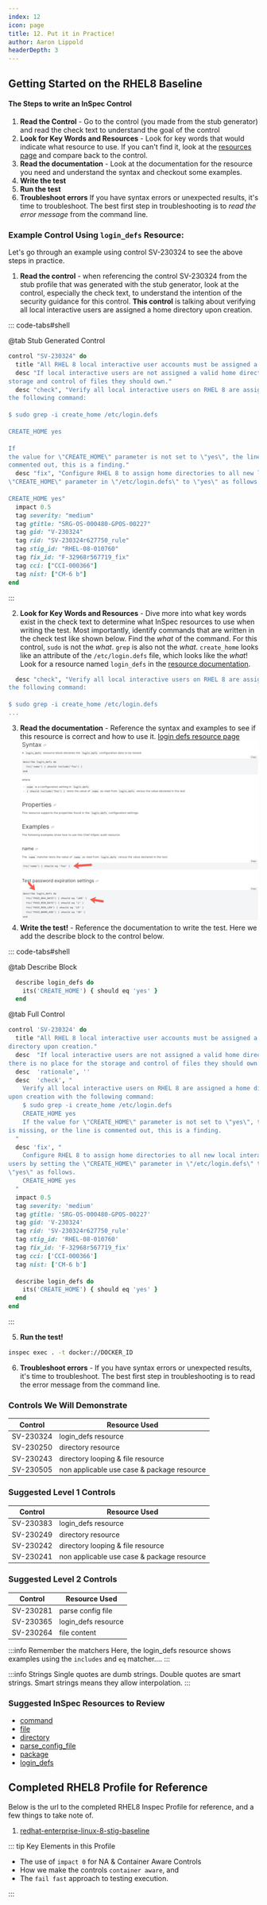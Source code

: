 ```yaml
---
index: 12
icon: page
title: 12. Put it in Practice!
author: Aaron Lippold
headerDepth: 3
---
```


## Getting Started on the RHEL8 Baseline

#### The Steps to write an InSpec Control
1. **Read the Control** - Go to the control (you made from the stub generator) and read the check text to understand the goal of the control
2. **Look for Key Words and Resources** - Look for key words that would indicate what resource to use. If you can't find it, look at the [resources page](https://docs.chef.io/inspec/resources/) and compare back to the control.
3. **Read the documentation** - Look at the documentation for the resource you need and understand the syntax and checkout some examples.
4. **Write the test** 
5. **Run the test** 
6. **Troubleshoot errors** If you have syntax errors or unexpected results, it's time to troubleshoot. The best first step in troubleshooting is to _read the error message_ from the command line. 

### Example Control Using `login_defs` Resource:

Let's go through an example using control SV-230324 to see the above steps in practice.

1. **Read the control** - when referencing the control SV-230324 from the stub profile that was generated with the stub generator, look at the control, especially the check text, to understand the intention of the security guidance for this control.
**This control** is talking about verifying all local interactive users are assigned a home directory upon creation.

::: code-tabs#shell

@tab Stub Generated Control
```ruby
control "SV-230324" do
  title "All RHEL 8 local interactive user accounts must be assigned a home directory upon creation."
  desc "If local interactive users are not assigned a valid home directory, there is no place for the 
storage and control of files they should own."
  desc "check", "Verify all local interactive users on RHEL 8 are assigned a home directory upon creation with 
the following command:

$ sudo grep -i create_home /etc/login.defs

CREATE_HOME yes

If 
the value for \"CREATE_HOME\" parameter is not set to \"yes\", the line is missing, or the line is 
commented out, this is a finding."
  desc "fix", "Configure RHEL 8 to assign home directories to all new local interactive users by setting the 
\"CREATE_HOME\" parameter in \"/etc/login.defs\" to \"yes\" as follows.

CREATE_HOME yes"
  impact 0.5
  tag severity: "medium"
  tag gtitle: "SRG-OS-000480-GPOS-00227"
  tag gid: "V-230324"
  tag rid: "SV-230324r627750_rule"
  tag stig_id: "RHEL-08-010760"
  tag fix_id: "F-32968r567719_fix"
  tag cci: ["CCI-000366"]
  tag nist: ["CM-6 b"]
end
```
:::

2. **Look for Key Words and Resources** - Dive more into what key words exist in the check text to determine what InSpec resources to use when writing the test. Most importantly, identify commands that are written in the check test like shown below. Find the _what_ of the command. For this control, `sudo` is not the _what_. `grep` is also not the _what_. `create_home` looks like an attribute of the `/etc/login.defs` file, which looks like the _what_! Look for a resource named `login_defs` in the [resource documentation](https://docs.chef.io/inspec/resources/).
```ruby
  desc "check", "Verify all local interactive users on RHEL 8 are assigned a home directory upon creation with 
the following command:

$ sudo grep -i create_home /etc/login.defs
...
```
<!-- ![Alt text](../../assets/img/check_text.png) -->
3. **Read the documentation** - Reference the syntax and examples to see if this resource is correct and how to use it.
[login defs resource page](https://docs.chef.io/inspec/resources/login_defs/)
![Alt text](../../assets/img/login_defs.png)
4. **Write the test!** - Reference the documentation to write the test. Here we add the describe block to the control below.

::: code-tabs#shell

@tab Describe Block
```ruby
  describe login_defs do
    its('CREATE_HOME') { should eq 'yes' }
  end
```
@tab Full Control
```ruby
control 'SV-230324' do
  title "All RHEL 8 local interactive user accounts must be assigned a home
directory upon creation."
  desc  "If local interactive users are not assigned a valid home directory,
there is no place for the storage and control of files they should own."
  desc  'rationale', ''
  desc  'check', "
    Verify all local interactive users on RHEL 8 are assigned a home directory
upon creation with the following command:
    $ sudo grep -i create_home /etc/login.defs
    CREATE_HOME yes
    If the value for \"CREATE_HOME\" parameter is not set to \"yes\", the line
is missing, or the line is commented out, this is a finding.
  "
  desc 'fix', "
    Configure RHEL 8 to assign home directories to all new local interactive
users by setting the \"CREATE_HOME\" parameter in \"/etc/login.defs\" to
\"yes\" as follows.
    CREATE_HOME yes
  "
  impact 0.5
  tag severity: 'medium'
  tag gtitle: 'SRG-OS-000480-GPOS-00227'
  tag gid: 'V-230324'
  tag rid: 'SV-230324r627750_rule'
  tag stig_id: 'RHEL-08-010760'
  tag fix_id: 'F-32968r567719_fix'
  tag cci: ['CCI-000366']
  tag nist: ['CM-6 b']

  describe login_defs do
    its('CREATE_HOME') { should eq 'yes' }
  end
end
```
:::

5. **Run the test!**  
```bash
inspec exec . -t docker://DOCKER_ID
```

6. **Troubleshoot errors** - If you have syntax errors or unexpected results, it's time to troubleshoot. The best first step in troubleshooting is to read the error message from the command line.

### Controls We Will Demonstrate  

| Control | Resource Used |
| --- | --- |
| SV-230324 | login_defs resource |
| SV-230250 | directory resource |
| SV-230243 | directory looping & file resource |
| SV-230505 | non applicable use case & package resource |

### Suggested Level 1 Controls  

| Control | Resource Used |
| --- | --- |
| SV-230383 | login_defs resource |
| SV-230249 | directory resource |
| SV-230242 | directory looping & file resource |
| SV-230241 | non applicable use case & package resource |

### Suggested Level 2 Controls  

| Control | Resource Used |
| --- | --- |
| SV-230281 | parse config file |
| SV-230365 | login_defs resource |
| SV-230264 | file content |

:::info Remember the matchers
Here, the login_defs resource shows examples using the `includes` and `eq` matcher....
::: 

:::info Strings
Single quotes are dumb strings. Double quotes are smart strings. Smart strings means they allow interpolation.
::: 

### Suggested InSpec Resources to Review

- [command](https://www.inspec.io/docs/reference/resources/command/)
- [file](https://www.inspec.io/docs/reference/resources/file/)
- [directory](https://www.inspec.io/docs/reference/resources/directory/)
- [parse_config_file](https://www.inspec.io/docs/reference/resources/parse_config_file/)
- [package](https://www.inspec.io/docs/reference/resources/package/)
- [login_defs](https://docs.chef.io/inspec/resources/login_defs/)

## Completed RHEL8 Profile for Reference

Below is the url to the completed RHEL8 Inspec Profile for reference, and a few things to take note of.

1. [redhat-enterprise-linux-8-stig-baseline](https://github.com/CMSgov/redhat-enterprise-linux-8-stig-baseline)

::: tip Key Elements in this Profile

- The use of `impact 0` for NA & Container Aware Controls
- How we make the controls `container aware`, and
- The `fail fast` approach to testing execution.

:::